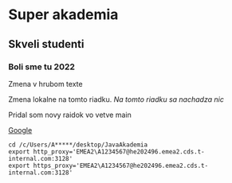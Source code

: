 # Super akademia
## Skveli studenti

### Boli sme tu 2022

Zmena v hrubom texte

Zmena lokalne na tomto riadku.
_Na tomto riadku sa nachadza nic_

Pridal som novy raidok vo vetve main

[Google](www.google.com)

```
cd /c/Users/A*****/desktop/JavaAkademia
export http_proxy='EMEA2\A1234567@he202496.emea2.cds.t-internal.com:3128'
export https_proxy='EMEA2\A1234567@he202496.emea2.cds.t-internal.com:3128'
```
